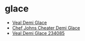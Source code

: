 # glace

 * [Veal Demi Glace](../../index/v/veal-demi-glace-234085.json)
 * [Chef Johns Cheater Demi Glace](../../index/c/chef-johns-cheater-demi-glace.json)
 * [Veal Demi Glace 234085](../../index/v/veal-demi-glace-234085.json)
